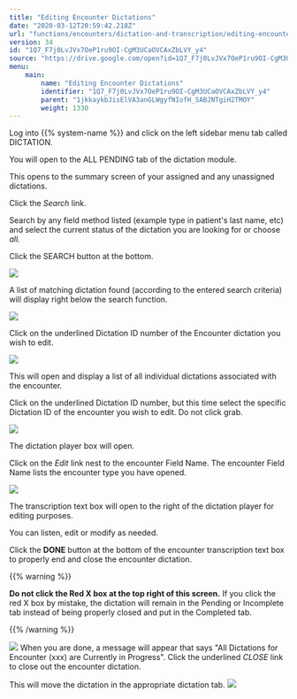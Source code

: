 ```yaml
---
title: "Editing Encounter Dictations"
date: "2020-03-12T20:59:42.218Z"
url: "functions/encounters/dictation-and-transcription/editing-encounter-dictations.html"
version: 34
id: "1Q7_F7j0LvJVx7OeP1ru9OI-CgM3UCaOVCAxZbLVY_y4"
source: "https://drive.google.com/open?id=1Q7_F7j0LvJVx7OeP1ru9OI-CgM3UCaOVCAxZbLVY_y4"
menu:
    main:
        name: "Editing Encounter Dictations"
        identifier: "1Q7_F7j0LvJVx7OeP1ru9OI-CgM3UCaOVCAxZbLVY_y4"
        parent: "1jkkaykbJisElVA3anGLWgyfNIofH_SABJNTgiH2TMOY"
        weight: 1330
---
```

Log into {{% system-name %}} and click on the left sidebar menu tab called DICTATION.

You will open to the ALL PENDING tab of the dictation module.

This opens to the summary screen of your assigned and any unassigned dictations.

Click the *Search* link.

Search by any field method listed (example type in patient's last name, etc) and select the current status of the dictation you are looking for or choose *all.*

Click the SEARCH button at the bottom.

![](editing-encounter-dictations.images/image3.png)

A list of matching dictation found (according to the entered search criteria) will display right below the search function.

![](editing-encounter-dictations.images/image4.png)

Click on the underlined Dictation ID number of the Encounter dictation you wish to edit.

![](editing-encounter-dictations.images/image4.png)

This will open and display a list of all individual dictations associated with the encounter.

Click on the underlined Dictation ID number, but this time select the specific Dictation ID of the encounter you wish to edit. Do not click grab.

![](editing-encounter-dictations.images/image6.png)

The dictation player box will open.

Click on the *Edit* link nest to the encounter Field Name. The encounter Field Name lists the encounter type you have opened.

![](editing-encounter-dictations.images/image5.png)

The transcription text box will open to the right of the dictation player for editing purposes.

You can listen, edit or modify as needed.

Click the **DONE** button at the bottom of the encounter transcription text box to properly end and close the encounter dictation.

{{% warning %}}

**Do not click the Red X box at the top right of this screen.** If you click the red X box by mistake, the dictation will remain in the Pending or Incomplete tab instead of being properly closed and put in the Completed tab.

{{% /warning %}}


![](editing-encounter-dictations.images/image2.png)
When you are done, a message will appear that says "All Dictations for Encounter (xxx) are Currently in Progress". Click the underlined *CLOSE* link to close out the encounter dictation.

This will move the dictation in the appropriate dictation tab.
![](editing-encounter-dictations.images/image1.png)
